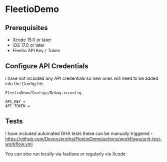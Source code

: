 # FleetioDemo

## Prerequisites

- Xcode 15.0 or later
- iOS 17.0 or later
- Fleetio API Key / Token

## Configure API Credentials

I have not included any API credentials so new ones will need to be added into the Config file.

`FleetioDemo/Configs/Debug.xcconfig`

```ENV
API_KEY = 
API_TOKEN = 
```

## Tests

I have included automated GHA tests these can be manually triggered - https://github.com/DevonJerothe/FleetioDemo/actions/workflows/unit-test-workflow.yml

You can also run locally via fastlane or regularly via Xcode
